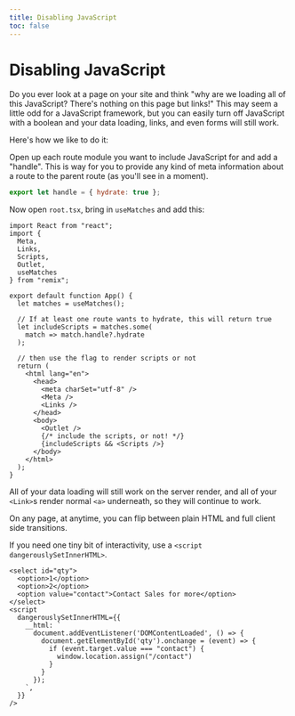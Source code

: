 ```yaml
---
title: Disabling JavaScript
toc: false
---
```


# Disabling JavaScript

Do you ever look at a page on your site and think "why are we loading all of this JavaScript? There's nothing on this page but links!" This may seem a little odd for a JavaScript framework, but you can easily turn off JavaScript with a boolean and your data loading, links, and even forms will still work.

Here's how we like to do it:

Open up each route module you want to include JavaScript for and add a "handle". This is way for you to provide any kind of meta information about a route to the parent route (as you'll see in a moment).

```js
export let handle = { hydrate: true };
```

Now open `root.tsx`, bring in `useMatches` and add this:

```tsx [7,11,14-16,29]
import React from "react";
import {
  Meta,
  Links,
  Scripts,
  Outlet,
  useMatches
} from "remix";

export default function App() {
  let matches = useMatches();

  // If at least one route wants to hydrate, this will return true
  let includeScripts = matches.some(
    match => match.handle?.hydrate
  );

  // then use the flag to render scripts or not
  return (
    <html lang="en">
      <head>
        <meta charSet="utf-8" />
        <Meta />
        <Links />
      </head>
      <body>
        <Outlet />
        {/* include the scripts, or not! */}
        {includeScripts && <Scripts />}
      </body>
    </html>
  );
}
```

All of your data loading will still work on the server render, and all of your `<Link>`s render normal `<a>` underneath, so they will continue to work.

On any page, at anytime, you can flip between plain HTML and full client side transitions.

If you need one tiny bit of interactivity, use a `<script dangerouslySetInnerHTML>`.

```tsx
<select id="qty">
  <option>1</option>
  <option>2</option>
  <option value="contact">Contact Sales for more</option>
</select>
<script
  dangerouslySetInnerHTML={{
    __html: `
      document.addEventListener('DOMContentLoaded', () => {
        document.getElementById('qty').onchange = (event) => {
          if (event.target.value === "contact") {
            window.location.assign("/contact")
          }
        }
      });
    `,
  }}
/>
```
